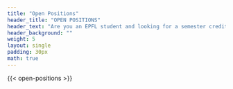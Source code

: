 ```yaml
---
title: "Open Positions"
header_title: "OPEN POSITIONS"
header_text: "Are you an EPFL student and looking for a semester credited, Bachelors or Masters Project ? Look no further! We have something for you!"
header_background: ""
weight: 5
layout: single
padding: 30px
math: true
---
```

<link rel="stylesheet" href="{{ $styles.Permalink }}" media="screen">

{{< open-positions >}}

